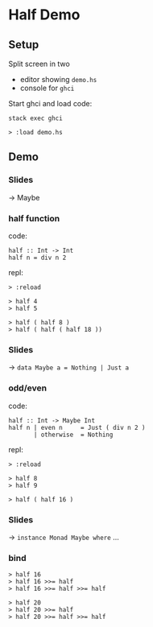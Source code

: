 # Half Demo

## Setup

Split screen in two
- editor showing `demo.hs`
- console for `ghci`

Start ghci and load code:

    stack exec ghci

    > :load demo.hs

## Demo

### Slides

-> Maybe

### half function

code:

    half :: Int -> Int
    half n = div n 2

repl:

    > :reload

    > half 4
    > half 5

    > half ( half 8 )
    > half ( half ( half 18 ))

### Slides

-> `data Maybe a = Nothing | Just a`

### odd/even

code:

    half :: Int -> Maybe Int
    half n | even n     = Just ( div n 2 )
           | otherwise  = Nothing

repl:

    > :reload

    > half 8
    > half 9

    > half ( half 16 )

### Slides

-> `instance Monad Maybe where` ...

### bind

    > half 16
    > half 16 >>= half
    > half 16 >>= half >>= half

    > half 20
    > half 20 >>= half
    > half 20 >>= half >>= half
